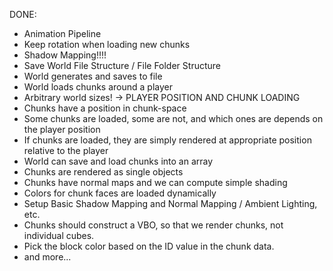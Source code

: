 DONE:
- Animation Pipeline
- Keep rotation when loading new chunks
- Shadow Mapping!!!!
- Save World File Structure / File Folder Structure
- World generates and saves to file
- World loads chunks around a player
- Arbitrary world sizes!
-> PLAYER POSITION AND CHUNK LOADING
- Chunks have a position in chunk-space
- Some chunks are loaded, some are not, and which ones are depends on the player position
- If chunks are loaded, they are simply rendered at appropriate position relative to the player
- World can save and load chunks into an array
- Chunks are rendered as single objects
- Chunks have normal maps and we can compute simple shading
- Colors for chunk faces are loaded dynamically
- Setup Basic Shadow Mapping and Normal Mapping / Ambient Lighting, etc.
- Chunks should construct a VBO, so that we render chunks, not individual cubes.
- Pick the block color based on the ID value in the chunk data.
- and more...
